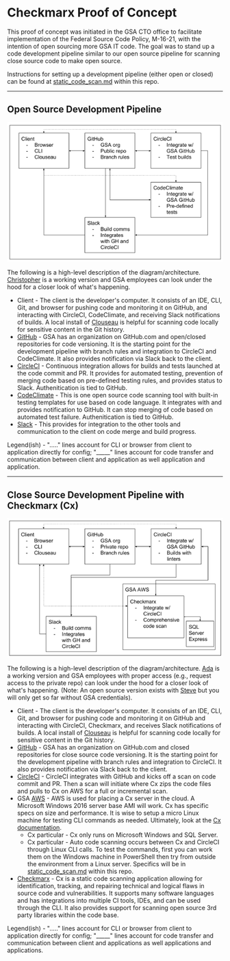 # Checkmarx Proof of Concept

This proof of concept was initiated in the GSA CTO office to facilitate implementation of the Federal Source Code Policy, M-16-21, with the intention of open sourcing more GSA IT code. The goal was to stand up a code development pipeline similar to our open source pipeline for scanning close source code to make open source.

Instructions for setting up a development pipeline (either open or closed) can be found at [static_code_scan.md](https://github.com/GSA/open-source-policy/blob/master/static_code_scan.md) within this repo.

---

## Open Source Development Pipeline

![Open Source Development Pipeline](https://github.com/GSA/open-source-policy/blob/master/img/oss_path.png "Open Source Development Pipeline")

The following is a high-level description of the diagram/architecture.  [Christopher](https://github.com/GSA/christopher) is a working version and GSA employees can look under the hood for a closer look of what's happening.

- Client - The client is the developer's computer. It consists of an IDE, CLI, Git, and browser for pushing code and monitoring it on GitHub, and interacting with CircleCI, CodeClimate, and receiving Slack notifications of builds. A local install of [Clouseau](https://github.com/cfpb/clouseau) is helpful for scanning code locally for sensitive content in the Git history.
- [GitHub](https://github.com/gsa) - GSA has an organization on GitHub.com and open/closed repositories for code versioning. It is the starting point for the development pipeline with branch rules and integration to CircleCI and CodeClimate. It also provides notification via Slack back to the client.
- [CircleCI](https://circleci.com/) - Continuous integration allows for builds and tests launched at the code commit and PR. It provides for automated testing, prevention of merging code based on pre-defined testing rules, and provides status to Slack. Authenitication is tied to GitHub.
- [CodeClimate](https://codeclimate.com/) - This is one open source code scanning tool with built-in testing templates for use based on code language. It integrates with and provides notification to GitHub. It can stop merging of code based on automated test failure. Authenitication is tied to GitHub.
- [Slack](https://slack.com/) - This provides for integration to the other tools and communication to the client on code merge and build progress.

Legend(ish) - "....." lines account for CLI or browser from client to application directly for config; "_____" lines account for code transfer and communication between client and application as well application and application.

---

## Close Source Development Pipeline with Checkmarx (Cx)

![Close Source Development Pipeline](https://github.com/GSA/open-source-policy/blob/master/img/css_path.png "Close Source Development Pipeline")

The following is a high-level description of the diagram/architecture. [Ada](https://github.com/GSA/ada) is a working version and GSA employees with proper access (e.g., request access to the private repo) can look under the hood for a closer look of what's happening. (Note: An open source version exists with [Steve](https://github.com/GSA/steve) but you will only get so far without GSA credentials).

- Client - The client is the developer's computer. It consists of an IDE, CLI, Git, and browser for pushing code and monitoring it on GitHub and interacting with CircleCI, Checkmarx, and receives Slack notifications of builds. A local install of [Clouseau](https://github.com/cfpb/clouseau) is helpful for scanning code locally for sensitive content in the Git history.
- [GitHub](https://github.com/gsa) - GSA has an organization on GitHub.com and closed repositories for close source code versioning. It is the starting point for the development pipeline with branch rules and integration to CircleCI. It also provides notification via Slack back to the client.
- [CircleCI](https://circleci.com/) - CircleCI integrates with GitHub and kicks off a scan on code commit and PR. Then a scan will initiate where Cx zips the code files and pulls to Cx on AWS for a full or incremental scan.
- GSA [AWS](https://aws.amazon.com/) - AWS is used for placing a Cx server in the cloud. A Microsoft Windows 2016 server base AMI will work. Cx has specific specs on size and performance. It is wise to setup a micro Linux machine for testing CLI commands as needed. Ultimately, look at the [Cx documentation](https://www.checkmarx.com/documentation/).
  - Cx particular - Cx only runs on Microsoft Windows and SQL Server.
  - Cx particular - Auto code scanning occurs between Cx and CircleCI through Linux CLI calls. To test the commands, first you can work them on the Windows machine in PowerShell then try from outside the environment from a Linux server. Specifics will be in [static_code_scan.md](https://github.com/GSA/open-source-policy/blob/master/static_code_scan.md) within this repo.
- [Checkmarx](https://www.checkmarx.com/) - Cx is a static code scanning application allowing for identification, tracking, and repairing technical and logical flaws in source code and vulnerabilities. It supports many software languages and has integrations into multiple CI tools, IDEs, and can be used through the CLI. It also provides support for scanning open source 3rd party libraries within the code base.

Legend(ish) - "....." lines account for CLI or browser from client to application directly for config; "_____" lines account for code transfer and communication between client and applications as well applications and applications.